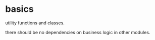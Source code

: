 ﻿# basics

utility functions and classes.

there should be no dependencies on business logic in other modules.


